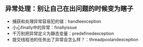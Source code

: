 ## 异常处理：别让自己在出问题的时候变为瞎子

- 捕获和处理异常容易犯的错：handleexception
- 小心finally中的异常：finallyissue
- 千万别把异常定义为静态变量：predefinedexception
- 提交线程池的任务出了异常会怎么样？：threadpoolandexception
